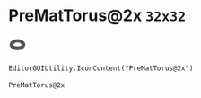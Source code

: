 # PreMatTorus@2x `32x32`
<img src="/img/PreMatTorus@2x.png" width=32 height=32>

``` CSharp
EditorGUIUtility.IconContent("PreMatTorus@2x")
```
```
PreMatTorus@2x
```
